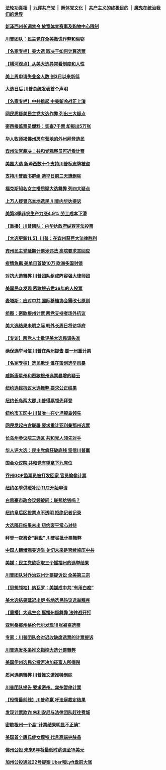 

####  [法轮功真相](../../../../basic/blob/master/README.md?t=11060531) &nbsp;|&nbsp; [九评共产党](../../../../9ping.md/blob/master/README.md?t=11060531) &nbsp;|&nbsp; [解体党文化](../../../../jtdwh.md/blob/master/README.md?t=11060531)  &nbsp;|&nbsp; [共产主义的终极目的](../../../../gczydzjmd.md/blob/master/README.md?t=11060531) &nbsp;|&nbsp; [魔鬼在统治我们的世界](../../../../mgztzwmdsj.md/blob/master/README.md?t=11060531) 

#### [新泽西州长调禁令 放宽体育赛事及购物中心限制](../pages/nsc412/n12528077.md?t=11060531) 

#### [川普团队：民主党在全美撒谎作弊和偷窃](../pages/nsc412/n12527981.md?t=11060531) 

#### [【名家专栏】美大选 取决于如何计算选票](../pages/nsc412/n12528106.md?t=11060531) 

#### [【横河观点】从美大选异常看制度和人性](../pages/nsc412/n12527954.md?t=11060531) 

#### [美上周申请失业金人数 创3月以来新低](../pages/nsc412/n12528076.md?t=11060531) 

#### [大选日后 川普总统发表首个声明](../pages/nsc412/n12528176.md?t=11060531) 

#### [【名家专栏】中共挑起 中美新冷战正上演](../pages/nsc412/n12524926.md?t=11060531) 

#### [网民质疑美民主党大选作弊 列出三大疑点](../pages/nsc412/n12526728.md?t=11060531) 

#### [密西根监票员爆料：实查7千票 却报出5万张](../pages/nsc412/n12528082.md?t=11060531) 

#### [华人牧师揭佛州房车营地的外州拜登选民](../pages/nsc412/n12528086.md?t=11060531) 

#### [宾州法官裁决：共和党观察员可近看计票](../pages/nsc412/n12527907.md?t=11060531) 

#### [美国大选 新泽西数十个支持川普标志牌被盗](../pages/nsc412/n12523639.md?t=11060531) 

#### [支持川普脸书群组  选举日前三天遭删除](../pages/nsc412/n12528035.md?t=11060531) 

#### [福克斯知名女主播质疑大选舞弊 列四大疑点](../pages/nsc412/n12527964.md?t=11060531) 

#### [上万人疑冒充本地选民 川普内华达提诉](../pages/nsc412/n12527852.md?t=11060531) 

#### [美第3季非农生产力涨4.9% 劳工成本下滑](../pages/nsc412/n12527739.md?t=11060531) 

#### [【重播】川普团队：内华达政府纵容非法投票](../pages/nsc412/n12520407.md?t=11060531) 

#### [【大选更新11.5】川普：在宾州获巨大法律胜利](../pages/nsc412/n12527098.md?t=11060531) 

#### [宾州民主党延期计票涉违法 高院要求其回应](../pages/nsc412/n12527787.md?t=11060531) 

#### [疫情急飙 美单日首破10万 欧洲多国封锁](../pages/nsc412/n12527809.md?t=11060531) 

#### [对抗大选舞弊 川普团队组成阵容强大律师团](../pages/nsc412/n12527305.md?t=11060531) 

#### [美国民众发现 密歇根去世36年的人投票](../pages/nsc412/n12527153.md?t=11060531) 

#### [麦塔斯：应对中共 国际移植协会需改七原则](../pages/nsc412/n12514711.md?t=11060531) 

#### [组图：密歇根州计票 两党支持者场外抗议](../pages/nsc412/n12527205.md?t=11060531) 

#### [美大选结果未明之际 韩外长周日将访华府](../pages/nsc412/n12527058.md?t=11060531) 

#### [【专访】两党人士批评美大选民调失准](../pages/nsc412/n12526625.md?t=11060531) 

#### [确保选举可信 川普在两州提告 要一州重计票](../pages/nsc412/n12526005.md?t=11060531) 

#### [【名家专栏】选民欺诈 谁在策划选举风暴](../pages/nsc412/n12475476.md?t=11060531) 

#### [威斯康星州和密歇根州选票暴增的疑云](../pages/nsc412/n12526498.md?t=11060531) 

#### [纽约选民抗议大选舞弊 要求公正结果](../pages/nsc412/n12526806.md?t=11060531) 

#### [纽约长岛两大郡  川普得票领先拜登](../pages/nsc412/n12526809.md?t=11060531) 

#### [纽约市五区中  川普唯一在史坦顿岛领先](../pages/nsc412/n12526812.md?t=11060531) 

#### [网民发起白宫联署 要求重计亚利桑那州选票](../pages/nsc412/n12526420.md?t=11060531) 

#### [长岛州参议院三选区 共和党人领先对手](../pages/nsc412/n12526705.md?t=11060531) 

#### [华人评大选：民主党疯狂破底线 坚信川普赢](../pages/nsc412/n12526707.md?t=11060531) 

#### [国会众议院 共和党有望拿下九席位](../pages/nsc412/n12526702.md?t=11060531) 

#### [乔州GOP监票员被打发回家 官员偷偷计票](../pages/nsc412/n12526393.md?t=11060531) 

#### [纽约冬季供暖补助  11/2开始申请](../pages/nsc412/n12524456.md?t=11060531) 

#### [白思豪市政会议频被问：联邦给钱吗？](../pages/nsc412/n12526573.md?t=11060531) 

#### [纽约皇后区投票点不透明 拒绝记者记录](../pages/nsc412/n12526586.md?t=11060531) 

#### [大选隔日结果未出 纽约客平常心对待](../pages/nsc412/n12526578.md?t=11060531) 

#### [拜登一夜离奇“翻盘” 川普猛批计票舞弊](../pages/nsc412/n12526087.md?t=11060531) 

#### [中国人翻墙观美选举 关切未来是否续施压中共](../pages/nsc412/n12526373.md?t=11060531) 

#### [美媒：民主党欲窃取三个摇摆州的选举结果](../pages/nsc412/n12526226.md?t=11060531) 

#### [川普团队对乔治亚州计票提诉讼 全美第三宗](../pages/nsc412/n12526344.md?t=11060531) 

#### [【思想领袖】纳瓦罗：美媒成中共“有用白痴”](../pages/nsc412/n12523612.md?t=11060531) 

#### [美大选结果延迟出炉 各地选民热议选举程序](../pages/nsc412/n12526169.md?t=11060531) 

#### [【重播】大选生变 摇摆州疑舞弊 法律战开打](../pages/nsc412/n12525930.md?t=11060531) 

#### [亚利桑那州格伦代尔发现18张被盗选票](../pages/nsc412/n12526096.md?t=11060531) 

#### [专家：川普团队会对迟收缺席选票的计票提诉](../pages/nsc412/n12526031.md?t=11060531) 

#### [川普连发多条推文指控大选计票舞弊](../pages/nsc412/n12526039.md?t=11060531) 

#### [美国伊州选民公投否决加征富人所得税](../pages/nsc412/n12525925.md?t=11060531) 

#### [质问选票舞弊 川普推文遭推特删除](../pages/nsc412/n12525982.md?t=11060531) 

#### [川普团队提告 要求密州、宾州暂停计票](../pages/nsc412/n12525769.md?t=11060531) 

#### [【役情最前线】川普称赢 吁法庭裁定结果](../pages/nsc412/n12525635.md?t=11060531) 

#### [发现计票欺诈 朱利安尼与法律团队赶往费城](../pages/nsc412/n12525964.md?t=11060531) 

#### [密歇根州一个县“计票结果明显不正确”](../pages/nsc412/n12525789.md?t=11060531) 

#### [美国首个唐氏症女模特 代言高端护肤品](../pages/nsc412/n12523931.md?t=11060531) 

#### [佛州公投 未来6年将最低时薪调至15美元](../pages/nsc412/n12525836.md?t=11060531) 

#### [加州公投通过22号提案 Uber和Lyft盘前大涨](../pages/nsc412/n12525768.md?t=11060531) 

